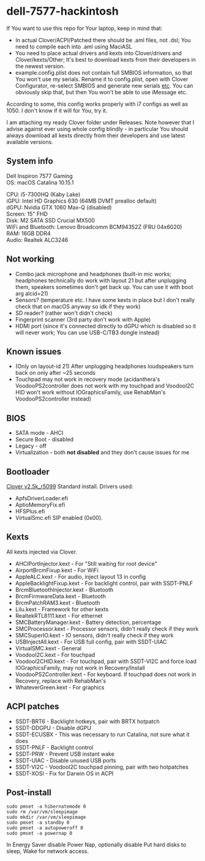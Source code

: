 # dell-7577-hackintosh

If You want to use this repo for Your laptop, keep in mind that:
* In actual Clover/ACPI/Patched there should be .aml files, not .dsl; You need to compile each into .aml using MaciASL
* You need to place actual drivers and kexts into Clover/drivers and Clover/kexts/Other; It's best to download kexts from their developers in the newest version.
* example.config.plist does not contain full SMBIOS information, so that You won't use my serials. Rename it to config.plist, open with Clover Configurator, re-select SMBIOS and generate new serials [etc](https://www.tonymacx86.com/threads/an-idiots-guide-to-imessage.196827/). You can obviously skip that, but then You won't be able to use iMessage etc.

According to some, this config works properly with i7 configs as well as 1050. I don't know if it will for You, try it.

I am attaching my ready Clover folder under Releases. Note however that I advise against ever using whole config blindly - in particular You should always download all kexts directly from their developers and use latest available versions.

## System info
Dell Inspiron 7577 Gaming  
OS: macOS Catalina 10.15.1

CPU: i5-7300HQ (Kaby Lake)  
iGPU: Intel HD Graphics 630 (64MB DVMT prealloc default)  
dGPU: Nvidia GTX 1060 Max-Q (disabled)  
Screen: 15" FHD  
Disk: M2 SATA SSD Crucial MX500  
WiFi and Bluetooth: Lenovo Broadcomm BCM94352Z (FRU 04x6020)  
RAM: 16GB DDR4  
Audio: Realtek ALC3246  

## Not working
* Combo jack microphone and headphones (built-in mic works; headphones technically do work with layout 21 but after unplugging them, speakers sometimes don't get back up. You can use it with boot arg alcid=21)
* Sensors? (temperature etc. I have some kexts in place but I don't really check that on macOS anyway so idk if they work)
* SD reader? (rather won't didn't check)
* Fingerprint scanner (3rd party don't work with Apple)
* HDMI port (since it's connected directly to dGPU which is disabled so it will never work; You can use USB-C/TB3 dongle instead)

## Known issues
* (Only on layout-id 21) After unplugging headphones loudspeakers turn back on only after ~25 seconds
* Touchpad may not work in recovery mode (acidanthera's VoodooPS2controller does not work with my touchpad and VoodooI2C HID won't work without IOGraphicsFamily, use RehabMan's VoodooPS2controller instead)

## BIOS
* SATA mode - AHCI
* Secure Boot - disabled
* Legacy - off
* Virtualization - both **not disabled** and they don't cause issues for me

## Bootloader
[Clover v2.5k_r5099](https://github.com/Dids/clover-builder/releases)
Standard install. Drivers used:
* ApfsDriverLoader.efi
* AptioMemoryFix.efi
* HFSPlus.efi
* VirtualSmc.efi
SIP enabled (0x00).

## Kexts
All kexts injected via Clover.

* AHCIPortInjector.kext - For "Still waiting for root device"
* AirportBrcmFixup.kext - For WiFi
* AppleALC.kext - For audio, inject layout 13 in config
* AppleBacklightFixup.kext - For backlight control, pair with SSDT-PNLF
* BrcmBluetoothInjector.kext - Bluetooth
* BrcmFirmwareData.kext - Bluetooth
* BrcmPatchRAM3.kext - Bluetooth
* Lilu.kext - Framework for other kexts
* RealtekRTL8111.kext - For ethernet
* SMCBatteryManager.kext - Battery detection, percentage
* SMCProcessor.kext - Processor sensors, didn't really check if they work
* SMCSuperIO.kext - IO sensors, didn't really check if they work
* USBInjectAll.kext - For USB full config, pair with SSDT-UIAC
* VirtualSMC.kext - General
* VoodooI2C.kext - For touchpad
* VoodooI2CHID.kext - For touchpad, pair with SSDT-VI2C and force load IOGraphicsFamily, may not work in Recovery/Install
* VoodooPS2Controller.kext - For keyboard. If touchpad does not work in Recovery, replace with RehabMan's
* WhateverGreen.kext - For graphics

## ACPI patches
* SSDT-BRT6 - Backlight hotkeys, pair with BRTX hotpatch
* SSDT-DDGPU - Disable dGPU
* SSDT-ECUSBX - This was necessary to run Catalina, not sure what it does
* SSDT-PNLF - Backlight control
* SSDT-PRW - Prevent USB instant wake
* SSDT-UIAC - Disable unused USB ports
* SSDT-VI2C - VoodooI2C touchpad pinning, pair with two hotpatches
* SSDT-XOSI - Fix for Darwin OS in ACPI

## Post-install
```
sudo pmset -a hibernatemode 0
sudo rm /var/vm/sleepimage
sudo mkdir /var/vm/sleepimage
sudo pmset -a standby 0
sudo pmset -a autopoweroff 0
sudo pmset -a powernap 0
```
In Energy Saver disable Power Nap, optionally disable Put hard disks to sleep, Wake for network access.
